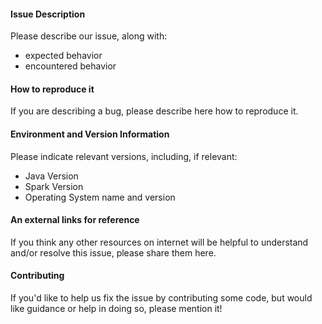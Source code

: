 #### Issue Description

Please describe our issue, along with:
- expected behavior
- encountered behavior

#### How to reproduce it
If you are describing a bug, please describe here how to reproduce it.

#### Environment and Version Information

Please indicate relevant versions, including, if relevant:

* Java Version
* Spark Version
* Operating System name and version


#### An external links for reference

If you think any other resources on internet will be helpful to understand and/or resolve this issue, please share them here.

#### Contributing

If you'd like to help us fix the issue by contributing some code, but would like guidance or help in doing so, please mention it!
